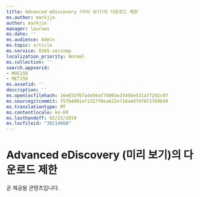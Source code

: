 ```yaml
---
title: Advanced eDiscovery (미리 보기)의 다운로드 제한
ms.author: markjjo
author: markjjo
manager: laurawi
ms.date: ''
ms.audience: Admin
ms.topic: article
ms.service: O365-seccomp
localization_priority: Normal
ms.collection: ''
search.appverid:
- MOE150
- MET150
ms.assetid: ''
description: ''
ms.openlocfilehash: 16e033f67a4e56af74065e33456e531af7292c07
ms.sourcegitcommit: f57b4001ef1327f0ea622e716a4d7d78f1769b49
ms.translationtype: MT
ms.contentlocale: ko-KR
ms.lasthandoff: 02/23/2019
ms.locfileid: "30214668"
---
```

# <a name="download-limits-in-advanced-ediscovery-preview"></a>Advanced eDiscovery (미리 보기)의 다운로드 제한

곧 제공될 콘텐츠입니다.